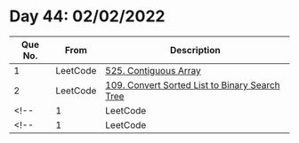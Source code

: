 # Day 44: 02/02/2022

| Que No. | From | Description |
| --- | --- | --- |
| 1 | LeetCode | [525. Contiguous Array](https://leetcode.com/problems/contiguous-array/) |
| 2 | LeetCode | [109. Convert Sorted List to Binary Search Tree](https://leetcode.com/problems/convert-sorted-list-to-binary-search-tree/) |
<!-- | 1 | LeetCode | []() | -->
<!-- | 1 | LeetCode | []() | -->
